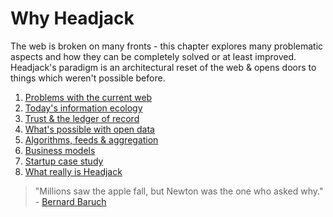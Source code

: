 # Why Headjack

The web is broken on many fronts - this chapter explores many problematic aspects and how they can be completely solved or at least improved. Headjack's paradigm is an architectural reset of the web & opens doors to things which weren't possible before.

1. [Problems with the current web](problems_with_the_web.md)
1. [Today's information ecology](information_ecology.md)
1. [Trust & the ledger of record](authenticity.md)
1. [What's possible with open data](possibilities.md)
1. [Algorithms, feeds & aggregation](algorithms_feeds_aggregation.md)
1. [Business models](business_models.md)
1. [Startup case study](startup_case_study.md)
1. [What really is Headjack](what_really_is_headjack.md)


> "Millions saw the apple fall, but Newton was the one who asked why." - [Bernard Baruch](https://www.brainyquote.com/quotes/bernard_baruch_122011)
